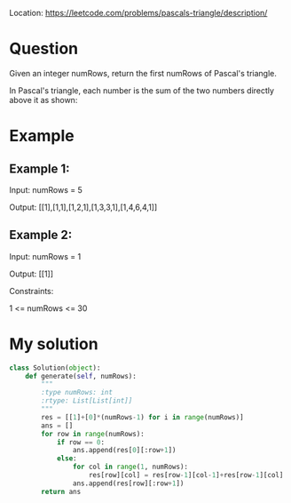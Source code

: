 Location: https://leetcode.com/problems/pascals-triangle/description/
# Question
Given an integer numRows, return the first numRows of Pascal's triangle.

In Pascal's triangle, each number is the sum of the two numbers directly above it as shown:
 
# Example

## Example 1:

Input: numRows = 5

Output: [[1],[1,1],[1,2,1],[1,3,3,1],[1,4,6,4,1]]

## Example 2:

Input: numRows = 1

Output: [[1]]


Constraints:

1 <= numRows <= 30
 

# My solution 
```python
class Solution(object):
    def generate(self, numRows):
        """
        :type numRows: int
        :rtype: List[List[int]]
        """
        res = [[1]+[0]*(numRows-1) for i in range(numRows)]
        ans = []
        for row in range(numRows):
            if row == 0:
                ans.append(res[0][:row+1])
            else:
                for col in range(1, numRows):
                    res[row][col] = res[row-1][col-1]+res[row-1][col]
                ans.append(res[row][:row+1])
        return ans        
```
